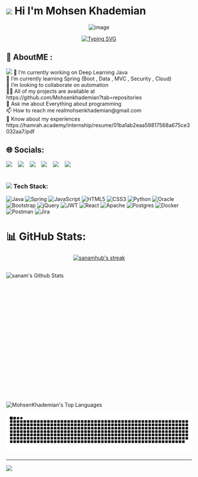 
#    ![](https://user-images.githubusercontent.com/18350557/176309783-0785949b-9127-417c-8b55-ab5a4333674e.gif)   Hi I'm Mohsen Khademian


<div align="center">
  
![image](https://user-images.githubusercontent.com/31341013/214849505-86f91170-5fd9-461d-977e-61283fc1a10a.png)
  
</div>  


<div align="center">

[![Typing SVG](https://readme-typing-svg.herokuapp.com?size=19&color=0F9DAE&background=FF2C0000&multiline=true&lines=Backend+Developer)](https://git.io/typing-svg)

</div>  
  
## 👦 AboutME :
<img src="https://user-images.githubusercontent.com/73097560/115834477-dbab4500-a447-11eb-908a-139a6edaec5c.gif">
🔭 I’m currently working on Deep Learning Java<br>🌱 I’m currently learning Spring (Boot , Data , MVC , Security , Cloud)<br>👯 I’m looking to collaborate on automation<br>👨‍💻 All of my projects are available at https://github.com/Mohsenkhademian?tab=repositories<br>💬 Ask me about Everything about programming<br>📫 How to reach me realmohsenkhademian@gmail.com<br>📄 Know about my experiences https://hamrah.academy/internship/resume/01ba1ab2eaa59817568a675ce3032aa7/pdf


## 🌐 Socials:
<p align="left">
   <a href="mailto:mohsenkhademian18@gmail.com" target="_blank" rel="noopener noreferrer"><img src="https://img.icons8.com/fluency/512/gmail-new.png"  width="50" /></a>
  &nbsp;&nbsp;
  <a href="https://www.linkedin.com/in/MohsenKhademian" target="_blank" rel="noopener noreferrer"><img src="https://img.icons8.com/color/2x/linkedin.png"  width="50" /></a>
  &nbsp;&nbsp;
  <a href="https://t.me/MohsenKhademian" target="_blank" rel="noopener noreferrer"><img src="https://img.icons8.com/fluency/512/telegram-app.png"  width="50" /></a>
  &nbsp;&nbsp;
  <a href="https://www.facebook.com/MohsenKhademian" target="_blank" rel="noopener noreferrer"><img src="https://img.icons8.com/fluency/512/facebook-new.png"  width="50" /></a>
  &nbsp;&nbsp;
  <a href="https://github.com/MohsenKhademian" target="_blank" rel="noopener noreferrer"><img src="https://github.githubassets.com/favicons/favicon.svg"  width="50" /></a>
  &nbsp;&nbsp;
  <a href="https://www.instagram.com/mhn.kdn/" target="_blank" rel="noopener noreferrer"><img src="https://img.icons8.com/fluency/512/instagram-new.png"  width="50" /></a>
  &nbsp;&nbsp;

# <h3><img src="https://user-images.githubusercontent.com/31341013/215384145-99d3ea7f-9fab-4b7e-a476-dbfc533b1412.gif" height="25"/> Tech Stack:
![Java](https://img.shields.io/badge/java-%23ED8B00.svg?style=for-the-badge&logo=java&logoColor=white) ![Spring](https://img.shields.io/badge/spring-%236DB33F.svg?style=for-the-badge&logo=spring&logoColor=white) ![JavaScript](https://img.shields.io/badge/javascript-%23323330.svg?style=for-the-badge&logo=javascript&logoColor=%23F7DF1E) ![HTML5](https://img.shields.io/badge/html5-%23E34F26.svg?style=for-the-badge&logo=html5&logoColor=white) ![CSS3](https://img.shields.io/badge/css3-%231572B6.svg?style=for-the-badge&logo=css3&logoColor=white) ![Python](https://img.shields.io/badge/python-3670A0?style=for-the-badge&logo=python&logoColor=ffdd54) ![Oracle](https://img.shields.io/badge/Oracle-F80000?style=for-the-badge&logo=oracle&logoColor=white) ![Bootstrap](https://img.shields.io/badge/bootstrap-%23563D7C.svg?style=for-the-badge&logo=bootstrap&logoColor=white) ![jQuery](https://img.shields.io/badge/jquery-%230769AD.svg?style=for-the-badge&logo=jquery&logoColor=white) ![JWT](https://img.shields.io/badge/JWT-black?style=for-the-badge&logo=JSON%20web%20tokens) ![React](https://img.shields.io/badge/react-%2320232a.svg?style=for-the-badge&logo=react&logoColor=%2361DAFB)  ![Apache](https://img.shields.io/badge/apache-%23D42029.svg?style=for-the-badge&logo=apache&logoColor=white) ![Postgres](https://img.shields.io/badge/postgres-%23316192.svg?style=for-the-badge&logo=postgresql&logoColor=white) ![Docker](https://img.shields.io/badge/docker-%230db7ed.svg?style=for-the-badge&logo=docker&logoColor=white) ![Postman](https://img.shields.io/badge/Postman-FF6C37?style=for-the-badge&logo=postman&logoColor=white) ![Jira](https://img.shields.io/badge/jira-%230A0FFF.svg?style=for-the-badge&logo=jira&logoColor=white)
# 📊 GitHub Stats:
   <!-- beautiful streak -->
<p align="center">
<a href="#go-nowhere">
<img align="center" src="https://github-readme-streak-stats.herokuapp.com/?user=MohsenKhademian&theme=tokyonight&ring=ffa200&fire=15f4ee&currStreakNum=a35eff&currStreakLabel=a35eff&sideLabels=4296f5&sideNums=4296f5&hide_border=true&background=00000000" alt="sanamhub's streak" />
</a>
</p>

<br />
<img align="left" src="https://github-readme-stats.vercel.app/api?username=MohsenKhademian&count_private=true&show_icons=true&theme=merko" alt="sanam's Github Stats" width="60%" height="350px">


<img src="https://github-readme-stats.vercel.app/api/top-langs/?username=MohsenKhademian&count_private=true&show_icons=true&theme=merko" width="30%" height="300px" alt="MohsenKhademian's Top Languages">

<br />


![](https://github.com/Platane/snk/raw/output/github-contribution-grid-snake.svg)


---
[![](https://visitcount.itsvg.in/api?id=MohsenKhademian&icon=0&color=1)](https://visitcount.itsvg.in)

<!-- Proudly created with GPRM ( https://gprm.itsvg.in ) -->
